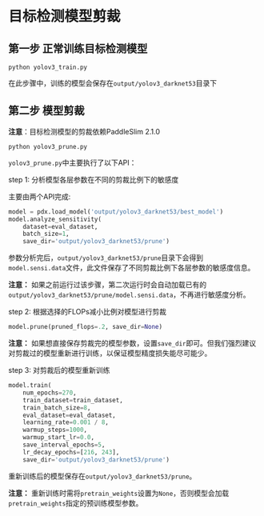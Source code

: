 # 目标检测模型剪裁


## 第一步 正常训练目标检测模型

```
python yolov3_train.py
```

在此步骤中，训练的模型会保存在`output/yolov3_darknet53`目录下


## 第二步 模型剪裁

**注意**：目标检测模型的剪裁依赖PaddleSlim 2.1.0

```
python yolov3_prune.py
```

`yolov3_prune.py`中主要执行了以下API：

step 1: 分析模型各层参数在不同的剪裁比例下的敏感度

主要由两个API完成:

```python
model = pdx.load_model('output/yolov3_darknet53/best_model')
model.analyze_sensitivity(
    dataset=eval_dataset,
    batch_size=1,
    save_dir='output/yolov3_darknet53/prune')
```

参数分析完后，`output/yolov3_darknet53/prune`目录下会得到`model.sensi.data`文件，此文件保存了不同剪裁比例下各层参数的敏感度信息。

**注意：** 如果之前运行过该步骤，第二次运行时会自动加载已有的`output/yolov3_darknet53/prune/model.sensi.data`，不再进行敏感度分析。

step 2: 根据选择的FLOPs减小比例对模型进行剪裁

```python
model.prune(pruned_flops=.2, save_dir=None)
```

**注意：** 如果想直接保存剪裁完的模型参数，设置`save_dir`即可。但我们强烈建议对剪裁过的模型重新进行训练，以保证模型精度损失能尽可能少。


step 3: 对剪裁后的模型重新训练

```python
model.train(
    num_epochs=270,
    train_dataset=train_dataset,
    train_batch_size=8,
    eval_dataset=eval_dataset,
    learning_rate=0.001 / 8,
    warmup_steps=1000,
    warmup_start_lr=0.0,
    save_interval_epochs=5,
    lr_decay_epochs=[216, 243],
    save_dir='output/yolov3_darknet53/prune')

```

重新训练后的模型保存在`output/yolov3_darknet53/prune`。

**注意：** 重新训练时需将`pretrain_weights`设置为`None`，否则模型会加载`pretrain_weights`指定的预训练模型参数。

